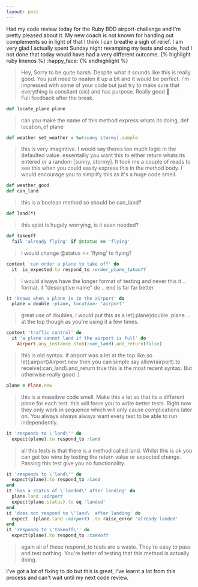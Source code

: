 ```yaml
---
layout: post
---
```

Had my code review today for the Ruby BDD airport-challenge and I'm pretty pleased about it.  My new coach is not known for handing out complements so in light of that I think I can breathe a sigh of relief.  I am very glad I actually spent Sunday night revamping my tests and code, had I not done that today would have had a very different outcome.
{% highlight ruby linenos %}
:happy_face:
{% endhighlight %}

> Hey, Sorry to be quite harsh. Despite what it sounds like this is really good. You just need to neaten it up a bit and it would be perfect. I'm impressed with some of your code but just try to make sure that everything is consitant (sic) and has purpose. Really good :checkered_flag:  
Full feedback after the break.
<!--more-->

```ruby
def locate_plane plane
```
>can you make the name of this method express whats its doing, def location_of plane

```ruby
def weather set_weather = %w(sunny stormy).sample
```
>this is very imagintive. I would say theres too much logic in the defaulted value. essentailly you want this to either return whats its entered or a random [sunny, stormy]. It took me a couple of reads to see this when you could easily express this in the method body. I would encourage you to simplify this as it's a huge code smell.

```ruby
def weather_good
def can_land
```
>this is a boolean method so should be can_land?

```ruby
def land(*)
```
>this splat is hugely worrying, is it even needed?

```ruby
def takeoff
  fail 'already flying' if @status == 'flying'
```
>I would change @status == 'flying' to flying?

```ruby
context 'can order a plane to take off' do
  it  is_expected.to respond_to :order_plane_takeoff 
```
>I would always have the longer format of testing and never this it .. format. it "descriptive name" do .. end is far far better

```ruby
it 'knows when a plane is in the airport' do
  plane = double :plane, location: 'airport'
```
>great use of doubles, I would put this as a let(:plane)double :plane ... at the top though as you're using it a few times.

```ruby
context 'traffic control' do
  it 'a plane cannot land if the airport is full' do
    Airport.any_instance.stub(:can_land).and_return(false)
```
>this is old syntax. if airport was a let at the top like so let(:airport)Airport.new then you can simple say allow(airport).to receive(:can_land).and_return true
this is the most recent syntax. But otherwise really good :)

```ruby
plane = Plane.new
```
>this is a massibve code smell. Make this a let so that its a different plane for each test. this will force you to write better tests. Right now they only work in sequence which will only cause complications later on. You always always always want every test to be able to run independently.

```ruby
it 'responds to \'land\'' do
  expect(plane).to respond_to :land
```
>all this tests is that there is a method called land. Whilst this is ok you can get too wins by testing the return value or expected change. Passing this test give you no functionality.

```ruby
it 'responds to \'land\'' do
  expect(plane).to respond_to :land
end
it 'has a status of \'landed\' after landing' do
  plane.land :airport
  expect(plane.status).to eq 'landed'
end
it 'does not respond to \'land\' after landing' do
  expect  (plane.land :airport) .to raise_error 'already landed'
end
it 'responds to \'takeoff\'' do
  expect(plane).to respond_to :takeoff
```
>again all of these respond_to tests are a waste. They're easy to pass and test nothing. You're better of testing that this method is actually doing.  

I've got a lot of fixing to do but this is great, I've learnt a lot from this process and can't wait until my next code review.
